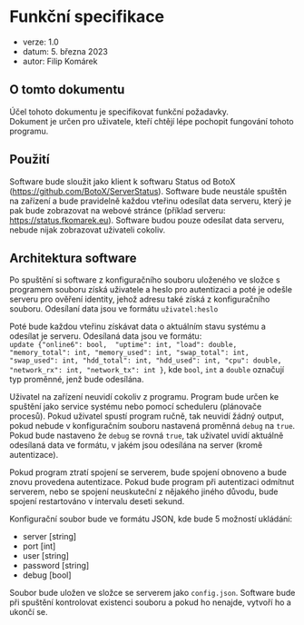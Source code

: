 # Funkční specifikace

- verze: 1.0
- datum: 5. března 2023
- autor: Filip Komárek

## O tomto dokumentu
Účel tohoto dokumentu je specifikovat funkční požadavky.  
Dokument je určen pro uživatele, kteří chtějí lépe pochopit fungování tohoto programu.

## Použití
Software bude sloužit jako klient k softwaru Status od BotoX (https://github.com/BotoX/ServerStatus). Software bude neustále spuštěn na zařízení a bude pravidelně každou vteřinu odesílat data serveru, který je pak bude zobrazovat na webové stránce (příklad serveru: https://status.fkomarek.eu). Software budou pouze odesílat data serveru, nebude nijak zobrazovat uživateli cokoliv.

## Architektura software
Po spuštění si software z konfiguračního souboru uloženého ve složce s programem souboru získá uživatele a heslo pro autentizaci a poté je odešle serveru pro ověření identity, jehož adresu také získá z konfiguračního souboru. Odesílaní data jsou ve formátu `uživatel:heslo`  
  
Poté bude každou vteřinu získávat data o aktuálním stavu systému a odesílat je serveru. Odesílaná data jsou ve formátu:  
`update {"online6": bool,  "uptime": int, "load": double, "memory_total": int, "memory_used": int, "swap_total": int, "swap_used": int, "hdd_total": int, "hdd_used": int, "cpu": double, "network_rx": int, "network_tx": int }`, kde  `bool`, `int` a `double` označují typ proměnné, jenž bude odesílána. 
  
Uživatel na zařízení neuvidí cokoliv z programu. Program bude určen ke spuštění jako service systému nebo pomocí scheduleru (plánovače procesů). Pokud uživatel spustí program ručně, tak neuvidí žádný output, pokud nebude v konfiguračním souboru nastavená proměnná `debug` na `true`. Pokud bude nastaveno že `debug` se rovná `true`, tak uživatel uvidí aktuálně odesílaná data ve formátu, v jakém jsou odesílána na server (kromě autentizace).  
  
Pokud program ztratí spojení se serverem, bude spojení obnoveno a bude znovu provedena autentizace. Pokud bude program při autentizaci odmítnut serverem, nebo se spojení neuskuteční z nějakého jiného důvodu, bude spojení restartováno v intervalu deseti sekund.

Konfigurační soubor bude ve formátu JSON, kde bude 5 možností ukládání:
- server [string]
- port [int]
- user [string]
- password [string]
- debug [bool]

Soubor bude uložen ve složce se serverem jako `config.json`. Software bude při spuštění kontrolovat existenci souboru a pokud ho nenajde, vytvoří ho a ukončí se.